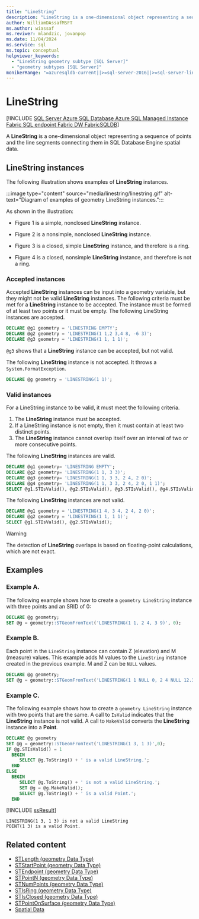 ```yaml
---
title: "LineString"
description: "LineString is a one-dimensional object representing a sequence of points and the line segments connecting them in SQL Database Engine spatial data."
author: WilliamDAssafMSFT
ms.author: wiassaf
ms.reviwer: mlandzic, jovanpop
ms.date: 11/04/2024
ms.service: sql
ms.topic: conceptual
helpviewer_keywords:
  - "LineString geometry subtype [SQL Server]"
  - "geometry subtypes [SQL Server]"
monikerRange: "=azuresqldb-current||>=sql-server-2016||>=sql-server-linux-2017||=azuresqldb-mi-current||=fabric"
---
```

# LineString
[!INCLUDE [SQL Server Azure SQL Database Azure SQL Managed Instance Fabric SQL endpoint Fabric DW FabricSQLDB](../../includes/applies-to-version/sql-asdb-asdbmi-fabricse-fabricdw-fabricsqldb.md)]  

 A **LineString** is a one-dimensional object representing a sequence of points and the line segments connecting them in SQL Database Engine spatial data.
  
<a id="linestring-instances"></a>

## LineString instances
 The following illustration shows examples of **LineString** instances.  
  
 :::image type="content" source="media/linestring/linestring.gif" alt-text="Diagram of examples of geometry LineString instances.":::  
  
As shown in the illustration:  
  
-   Figure 1 is a simple, nonclosed **LineString** instance.  
  
-   Figure 2 is a nonsimple, nonclosed **LineString** instance.  
  
-   Figure 3 is a closed, simple **LineString** instance, and therefore is a ring.  
  
-   Figure 4 is a closed, nonsimple **LineString** instance, and therefore is not a ring.  
  
### Accepted instances

Accepted **LineString** instances can be input into a geometry variable, but they might not be valid **LineString** instances. The following criteria must be met for a **LineString** instance to be accepted. The instance must be formed of at least two points or it must be empty. The following LineString instances are accepted.  
  
```sql  
DECLARE @g1 geometry = 'LINESTRING EMPTY';  
DECLARE @g2 geometry = 'LINESTRING(1 1,2 3,4 8, -6 3)';  
DECLARE @g3 geometry = 'LINESTRING(1 1, 1 1)';  
```  
  
`@g3` shows that a **LineString** instance can be accepted, but not valid.  
  
The following **LineString** instance is not accepted. It throws a `System.FormatException`.  
  
```sql  
DECLARE @g geometry = 'LINESTRING(1 1)';  
```  
  
### Valid instances
For a LineString instance to be valid, it must meet the following criteria.  
  
1. The **LineString** instance must be accepted.  
1. If a LineString instance is not empty, then it must contain at least two distinct points.  
1. The **LineString** instance cannot overlap itself over an interval of two or more consecutive points.  
  
The following **LineString** instances are valid.  
  
```sql  
DECLARE @g1 geometry= 'LINESTRING EMPTY';  
DECLARE @g2 geometry= 'LINESTRING(1 1, 3 3)';  
DECLARE @g3 geometry= 'LINESTRING(1 1, 3 3, 2 4, 2 0)';  
DECLARE @g4 geometry= 'LINESTRING(1 1, 3 3, 2 4, 2 0, 1 1)';  
SELECT @g1.STIsValid(), @g2.STIsValid(), @g3.STIsValid(), @g4.STIsValid();  
```  
  
The following **LineString** instances are not valid.  
  
```sql  
DECLARE @g1 geometry = 'LINESTRING(1 4, 3 4, 2 4, 2 0)';  
DECLARE @g2 geometry = 'LINESTRING(1 1, 1 1)';  
SELECT @g1.STIsValid(), @g2.STIsValid();  
```  
  
> [!WARNING]  
> The detection of **LineString** overlaps is based on floating-point calculations, which are not exact.  
  
## Examples

### Example A.

The following example shows how to create a `geometry LineString` instance with three points and an SRID of 0:  
  
```sql  
DECLARE @g geometry;  
SET @g = geometry::STGeomFromText('LINESTRING(1 1, 2 4, 3 9)', 0);  
```  
  
### Example B.

Each point in the `LineString` instance can contain Z (elevation) and M (measure) values. This example adds M values to the `LineString` instance created in the previous example. M and Z can be `NULL` values.  
  
```sql  
DECLARE @g geometry;  
SET @g = geometry::STGeomFromText('LINESTRING(1 1 NULL 0, 2 4 NULL 12.3, 3 9 NULL 24.5)', 0);  
```  
  
### Example C.

The following example shows how to create a `geometry LineString` instance with two points that are the same. A call to `IsValid` indicates that the **LineString** instance is not valid. A call to `MakeValid` converts the **LineString** instance into a **Point**.  
  
```sql  
DECLARE @g geometry  
SET @g = geometry::STGeomFromText('LINESTRING(1 3, 1 3)',0);  
IF @g.STIsValid() = 1  
  BEGIN  
     SELECT @g.ToString() + ' is a valid LineString.';    
  END  
ELSE  
  BEGIN  
     SELECT @g.ToString() + ' is not a valid LineString.';  
     SET @g = @g.MakeValid();  
     SELECT @g.ToString() + ' is a valid Point.';    
  END  
```  
  
[!INCLUDE [ssResult](../../includes/ssresult-md.md)]

```output
LINESTRING(1 3, 1 3) is not a valid LineString  
POINT(1 3) is a valid Point.  
```  
  
## Related content

- [STLength (geometry Data Type)](../../t-sql/spatial-geometry/stlength-geometry-data-type.md)
- [STStartPoint (geometry Data Type)](../../t-sql/spatial-geometry/ststartpoint-geometry-data-type.md)
- [STEndpoint (geometry Data Type)](../../t-sql/spatial-geometry/stendpoint-geometry-data-type.md)
- [STPointN (geometry Data Type)](../../t-sql/spatial-geometry/stpointn-geometry-data-type.md)
- [STNumPoints (geometry Data Type)](../../t-sql/spatial-geometry/stnumpoints-geometry-data-type.md)
- [STIsRing (geometry Data Type)](../../t-sql/spatial-geometry/stisring-geometry-data-type.md)
- [STIsClosed (geometry Data Type)](../../t-sql/spatial-geometry/stisclosed-geometry-data-type.md)
- [STPointOnSurface (geometry Data Type)](../../t-sql/spatial-geometry/stpointonsurface-geometry-data-type.md)
- [Spatial Data](spatial-data-sql-server.md)
